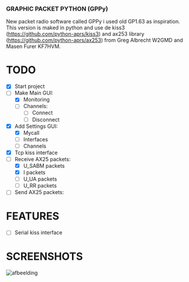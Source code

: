 ### GRAPHIC PACKET PYTHON (GPPy)

New packet radio software called GPPy i used old GP1.63 as inspiration.
This version is maked in python and use de kiss3 (https://github.com/python-aprs/kiss3) and ax253 library (https://github.com/python-aprs/ax253) from Greg Albrecht W2GMD and
Masen Furer KF7HVM.

# TODO

- [X] Start project
- [ ] Make Main GUI:
    - [X] Monitoring
    - [ ] Channels:
        - [ ] Connect
        - [ ] Disconnect
- [X] Add Settings GUI:
    - [X] Mycall
    - [ ] Interfaces
    - [ ] Channels
- [X] Tcp kiss interface
- [ ] Receive AX25 packets:
    - [X] U_SABM packets
    - [X] I packets
    - [ ] U_UA packets
    - [ ] U_RR packets
- [ ] Send AX25 packets:

# FEATURES

- [ ] Serial kiss interface

# SCREENSHOTS

![afbeelding](https://github.com/MichTronics/gp3/assets/60797474/58b16c89-14fa-48da-82c0-88dfff090284)
